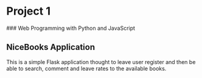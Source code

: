 # Project 1
### Web Programming with Python and JavaScript

## NiceBooks Application

This is a simple Flask application thought to leave user register and then be able to search, comment and leave rates to the available books.
